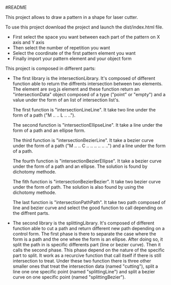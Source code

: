 #README 

This project allows to draw a pattern in a shape for laser cutter. 

To use this project download the project and launch the dist/index.html file.
- First select the space you want between each part of the pattern on X axis and Y axis
- Then select the number of repetition you want
- Select the coordinate of the first pattern element you want
- Finally import your pattern element and your object form


This project is composed in different parts: 
- The first library is the intersectionLibrary.
  It's composed of different function able to return the diffrents intersection between two elements.
  The element are svg.js element and these function return an "intersectionData" object composed of a type 
  ("point" or "empty") and a value under the form of an list of intersection list's.
  
  The first function is "intersectionLineLine". It take two line under the form of a path ("M .. .. L .. ..").
  
  The second function is "intersectionEllipseLine". It take a line under the form of a path and an ellipse
  form.
  
  The third function is "intersectionBezierLine". It take a bezier curve under the form of a path
  ("M .. .. C .. .. .. .. .. ..") and a line under the form of a path.
  
  The fourth function is "intersectionBezierEllipse". It take a bezier curve under the form of a path and
  an ellipse. The solution is found by dichotomy methode.
  
  The fith function is "intersectionBezierBezier". It take two bezier curve under the form of path. The solution
  is also found by using the dichotomy methode.
  
  The last function is "intersectionPathPath". It take two path composed of line and bezier curve and select the
  good function to call depending on the diffrent parts.
  
- The second library is the splittingLibrary.
  It's composed of different function able to cut a path and return different new path depending on a control form.
  The first phase is there to separate the case where the form is a path and the one whee the form is an ellipse. 
  After doing so, it split the path in is specific differents part (line or bezier curve). Then it calls the second
  phase. 
  This phase depend on the nature of the specific part to split. It work as a recurcive function that call itself 
  if there is still intersection to treat.
  Under these two function there is three other smaller ones that treat the intersection data (named "cutting"), 
  split a line one one specific point (named "splittingLine") and split a bezier curve on one specific point 
  (named "splittingBezier").
